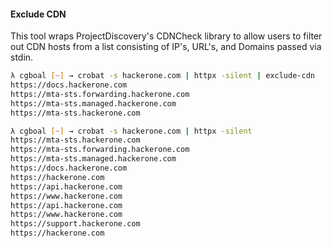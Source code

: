 #### Exclude CDN

This tool wraps ProjectDiscovery's CDNCheck library to allow users to filter out CDN hosts from a list consisting of IP's, URL's, and Domains passed via stdin. 

```bash
λ cgboal [~] → crobat -s hackerone.com | httpx -silent | exclude-cdn
https://docs.hackerone.com
https://mta-sts.forwarding.hackerone.com
https://mta-sts.managed.hackerone.com
https://mta-sts.hackerone.com

λ cgboal [~] → crobat -s hackerone.com | httpx -silent              
https://mta-sts.hackerone.com
https://mta-sts.forwarding.hackerone.com
https://mta-sts.managed.hackerone.com
https://docs.hackerone.com
https://hackerone.com
https://api.hackerone.com
https://www.hackerone.com
https://api.hackerone.com
https://www.hackerone.com
https://support.hackerone.com
https://hackerone.com
```
